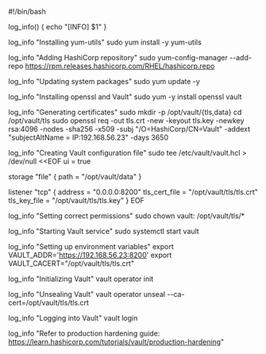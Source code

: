#!/bin/bash

log_info() {
  echo "[INFO] $1"
}

log_info "Installing yum-utils"
sudo yum install -y yum-utils

log_info "Adding HashiCorp repository"
sudo yum-config-manager --add-repo https://rpm.releases.hashicorp.com/RHEL/hashicorp.repo

log_info "Updating system packages"
sudo yum update -y

log_info "Installing openssl and Vault"
sudo yum -y install openssl vault

log_info "Generating certificates"
sudo mkdir -p /opt/vault/{tls,data}
cd /opt/vault/tls
sudo openssl req -out tls.crt -new -keyout tls.key -newkey rsa:4096 -nodes -sha256 -x509 -subj "/O=HashiCorp/CN=Vault" -addext "subjectAltName = IP:192.168.56.23" -days 3650

log_info "Creating Vault configuration file"
sudo tee /etc/vault/vault.hcl > /dev/null <<EOF
ui = true

storage "file" {
  path = "/opt/vault/data"
}

listener "tcp" {
  address       = "0.0.0.0:8200"
  tls_cert_file = "/opt/vault/tls/tls.crt"
  tls_key_file  = "/opt/vault/tls/tls.key"
}
EOF

log_info "Setting correct permissions"
sudo chown vault: /opt/vault/tls/*

log_info "Starting Vault service"
sudo systemctl start vault

log_info "Setting up environment variables"
export VAULT_ADDR='https://192.168.56.23:8200'
export VAULT_CACERT="/opt/vault/tls/tls.crt"

log_info "Initializing Vault"
vault operator init

log_info "Unsealing Vault"
vault operator unseal --ca-cert=/opt/vault/tls/tls.crt

log_info "Logging into Vault"
vault login

log_info "Refer to production hardening guide: https://learn.hashicorp.com/tutorials/vault/production-hardening"
